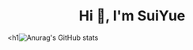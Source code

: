 <h1 align="center">Hi 👋, I'm SuiYue</h1>



<h1![Anurag's GitHub stats](https://github-readme-stats.vercel.app/api?username=SuiYue124&theme=gruvbox&show_icons=true)</h1>